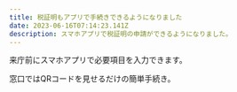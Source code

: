 ```yaml
---
title: 税証明もアプリで手続きできるようになりました　
date: 2023-06-16T07:14:23.141Z
description: スマホアプリで税証明の申請ができるようになりました。
---
```


来庁前にスマホアプリで必要項目を入力できます。

窓口ではQRコードを見せるだけの簡単手続き。

